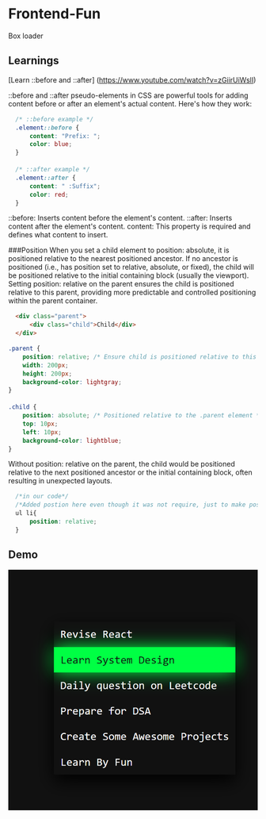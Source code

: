 # Frontend-Fun
Box loader

## Learnings
[Learn ::before and ::after] (https://www.youtube.com/watch?v=zGiirUiWslI)

::before and ::after pseudo-elements in CSS are powerful tools for adding content before or after an element's actual content. Here's how they work:
```css
  /* ::before example */
  .element::before {
      content: "Prefix: ";
      color: blue;
  }

  /* ::after example */
  .element::after {
      content: " :Suffix";
      color: red;
  }
```
::before: Inserts content before the element's content.
::after: Inserts content after the element's content.
content: This property is required and defines what content to insert.


###Position
When you set a child element to position: absolute, it is positioned relative to the nearest positioned ancestor. If no ancestor is positioned (i.e., has position set to relative, absolute, or fixed), the child will be positioned relative to the initial containing block (usually the viewport). Setting position: relative on the parent ensures the child is positioned relative to this parent, providing more predictable and controlled positioning within the parent container.
```html
  <div class="parent">
      <div class="child">Child</div>
  </div>
```
```css
.parent {
    position: relative; /* Ensure child is positioned relative to this parent */
    width: 200px;
    height: 200px;
    background-color: lightgray;
}

.child {
    position: absolute; /* Positioned relative to the .parent element */
    top: 10px;
    left: 10px;
    background-color: lightblue;
}
```
Without position: relative on the parent, the child would be positioned relative to the next positioned ancestor or the initial containing block, often resulting in unexpected layouts.


```css
  /*in our code*/
  /*Added postion here even though it was not require, just to make position absolute for ::before to take this as it's parent */
  ul li{
      position: relative;
  }
```


## Demo
![alt text](image.png)
